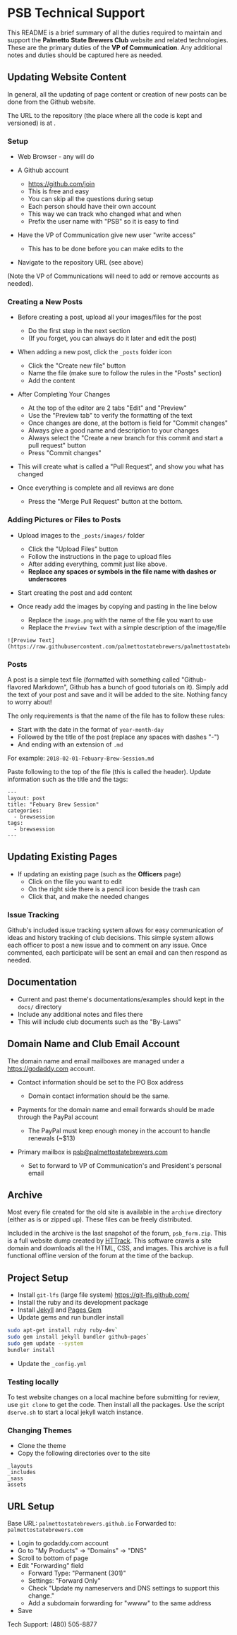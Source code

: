 # PSB Technical Support

This README is a brief summary of all the duties required to maintain and support the **Palmetto State Brewers Club** 
website and related technologies. These are the primary duties of the **VP of Communication**. Any additional
notes and duties should be captured here as needed.

## Updating Website Content

In general, all the updating of page content or creation of new posts can be done from the Github website.

The URL to the repository (the place where all the code is kept and versioned) is at 
[](https://github.com/palmettostatebrewers/palmettostatebrewers.github.io). 

### Setup

- Web Browser - any will do
- A Github account
  - https://github.com/join 
  - This is free and easy
  - You can skip all the questions during setup
  - Each person should have their own account
  - This way we can track who changed what and when
  - Prefix the user name with "PSB" so it is easy to find
  
- Have the VP of Communication give new user "write access"
  - This has to be done before you can make edits to the

- Navigate to the repository URL (see above)

(Note the VP of Communications will need to add or remove accounts as needed).

### Creating a New Posts

- Before creating a post, upload all your images/files for the post
   - Do the first step in the next section
   - (If you forget, you can always do it later and edit the post)

- When adding a new post, click the `_posts` folder icon
  - Click the "Create new file" button
  - Name the file (make sure to follow the rules in the "Posts" section)
  - Add the content

- After Completing Your Changes
  - At the top of the editor are 2 tabs "Edit" and "Preview"
  - Use the "Preview tab" to verify the formatting of the text
  - Once changes are done, at the bottom is field for "Commit changes"
  - Always give a good name and description to your changes
  - Always select the "Create a new branch for this commit and start a pull request" button
  - Press "Commit changes"

- This will create what is called a "Pull Request", and show you what has changed

- Once everything is complete and all reviews are done
  - Press the "Merge Pull Request" button at the bottom.

### Adding Pictures or Files to Posts

- Upload images to the `_posts/images/` folder
  - Click the "Upload Files" button
  - Follow the instructions in the page to upload files
  - After adding everything, commit just like above.
  - **Replace any spaces or symbols in the file name with dashes or underscores**

- Start creating the post and add content

- Once ready add the images by copying and pasting in the line below
   - Replace the `image.png` with the name of the file you want to use
   - Replace the `Preview Text` with a simple description of the image/file
   
```
![Preview Text](https://raw.githubusercontent.com/palmettostatebrewers/palmettostatebrewers.github.io/master/_posts/images/image.png)
```

### Posts

A post is a simple text file (formatted with something called "Github-flavored Markdown", Github
has a bunch of good tutorials on it). Simply add the text of your post and save and it will 
be added to the site. Nothing fancy to worry about!

The only requirements is that the name of the file has to follow these rules:

- Start with the date in the format of `year-month-day`
- Followed by the title of the post (replace any spaces with dashes "-")
- And ending with an extension of `.md`

For example: `2018-02-01-Febuary-Brew-Session.md`

Paste following to the top of the file (this is called the header). Update information such as 
the title and the tags:

```
---
layout: post
title: "Febuary Brew Session"
categories:
  - brewsession
tags:
  - brewsession
---
```

## Updating Existing Pages


- If updating an existing page (such as the **Officers** page)
  - Click on the file you want to edit
  - On the right side there is a pencil icon beside the trash can
  - Click that, and make the needed changes

### Issue Tracking

Github's included issue tracking system allows for easy communication of ideas and history
tracking of club decisions. This simple system allows each officer to post a new issue
and to comment on any issue. Once commented, each participate will be sent an email 
and can then respond as needed.


## Documentation

- Current and past theme's documentations/examples should kept in the `docs/` directory
- Include any additional notes and files there
- This will include club documents such as the "By-Laws"


## Domain Name and Club Email Account

The domain name and email mailboxes are managed under a https://godaddy.com account.

- Contact information should be set to the PO Box address
  - Domain contact information should be the same.

- Payments for the domain name and email forwards should be made through the PayPal account
  - The PayPal must keep enough money in the account to handle renewals (~$13)

- Primary mailbox is <psb@palmettostatebrewers.com>
  - Set to forward to VP of Communication's and President's personal email

## Archive

Most every file created for the old site is available in the `archive` directory 
(either as is or zipped up). These files can be freely distributed.

Included in the archive is the last snapshot of the forum, `psb_form.zip`. This is a
full website dump created by [HTTrack](https://www.httrack.com/). This software crawls
a site domain and downloads all the HTML, CSS, and images. This archive is a full
functional offline version of the forum at the time of the backup.

## Project Setup

- Install `git-lfs` (large file system) https://git-lfs.github.com/
- Install the ruby and its development package 
- Install [Jekyll](https://jekyllrb.com/) and [Pages Gem](https://github.com/github/pages-gem)
- Update gems and run bundler install

```sh
sudo apt-get install ruby ruby-dev`
sudo gem install jekyll bundler github-pages`
sudo gem update --system
bundler install
```

- Update the `_config.yml`

### Testing locally

To test website changes on a local machine before submitting for review, use `git clone` to get the code.
Then install all the packages. Use the script `dserve.sh` to start a local jekyll watch instance.

### Changing Themes

- Clone the theme
- Copy the following directories over to the site

```
_layouts
_includes
_sass
assets
```

## URL Setup

Base URL: `palmettostatebrewers.github.io`
Forwarded to: `palmettostatebrewers.com`

- Login to godaddy.com account
- Go to "My Products" -> "Domains" -> "DNS"
- Scroll to bottom of page
- Edit "Forwarding" field
  - Forward Type: "Permanent (301)"
  - Settings: "Forward Only"
  - Check "Update my nameservers and DNS settings to support this change."
  - Add a subdomain forwarding for "wwww" to the same address
- Save


Tech Support: (480) 505-8877

